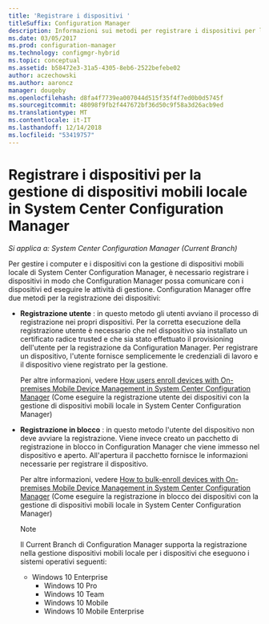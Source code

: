 ```yaml
---
title: 'Registrare i dispositivi '
titleSuffix: Configuration Manager
description: Informazioni sui metodi per registrare i dispositivi per la gestione di dispositivi mobili locale in System Center Configuration Manager.
ms.date: 03/05/2017
ms.prod: configuration-manager
ms.technology: configmgr-hybrid
ms.topic: conceptual
ms.assetid: b58472e3-31a5-4305-8eb6-2522befebe02
author: aczechowski
ms.author: aaroncz
manager: dougeby
ms.openlocfilehash: d8fa4f7739ea007044d515f35f4f7ed0b0d5745f
ms.sourcegitcommit: 48098f9fb2f447672bf36d50c9f58a3d26acb9ed
ms.translationtype: MT
ms.contentlocale: it-IT
ms.lasthandoff: 12/14/2018
ms.locfileid: "53419757"
---
```

# <a name="enroll-devices-for-on-premises-mobile-device-management-in-system-center-configuration-manager"></a>Registrare i dispositivi per la gestione di dispositivi mobili locale in System Center Configuration Manager

*Si applica a: System Center Configuration Manager (Current Branch)*

Per gestire i computer e i dispositivi con la gestione di dispositivi mobili locale di System Center Configuration Manager, è necessario registrare i dispositivi in modo che Configuration Manager possa comunicare con i dispositivi ed eseguire le attività di gestione. Configuration Manager offre due metodi per la registrazione dei dispositivi:  

- **Registrazione utente** : in questo metodo gli utenti avviano il processo di registrazione nei propri dispositivi. Per la corretta esecuzione della registrazione utente è necessario che nel dispositivo sia installato un certificato radice trusted e che sia stato effettuato il provisioning dell'utente per la registrazione da Configuration Manager.  Per registrare un dispositivo, l'utente fornisce semplicemente le credenziali di lavoro e il dispositivo viene registrato per la gestione.  

   Per altre informazioni, vedere [How users enroll devices with On-premises Mobile Device Management in System Center Configuration Manager](../../mdm/deploy-use/user-enroll-devices-on-premises-mdm.md) (Come eseguire la registrazione utente dei dispositivi con la gestione di dispositivi mobili locale in System Center Configuration Manager)  

- **Registrazione in blocco** : in questo metodo l'utente del dispositivo non deve avviare la registrazione. Viene invece creato un pacchetto di registrazione in blocco in Configuration Manager che viene immesso nel dispositivo e aperto. All'apertura il pacchetto fornisce le informazioni necessarie per registrare il dispositivo.  

   Per altre informazioni, vedere [How to bulk-enroll devices with On-premises Mobile Device Management in System Center Configuration Manager](../../mdm/deploy-use/bulk-enroll-devices-on-premises-mdm.md) (Come eseguire la registrazione in blocco dei dispositivi con la gestione di dispositivi mobili locale in System Center Configuration Manager)  

  > [!NOTE]
  >  Il Current Branch di Configuration Manager supporta la registrazione nella gestione dispositivi mobili locale per i dispositivi che eseguono i sistemi operativi seguenti:  
  > 
  > - Windows 10 Enterprise  
  >   -   Windows 10 Pro  
  >   -   Windows 10 Team 
  >   -   Windows 10 Mobile  
  >   -   Windows 10 Mobile Enterprise   
